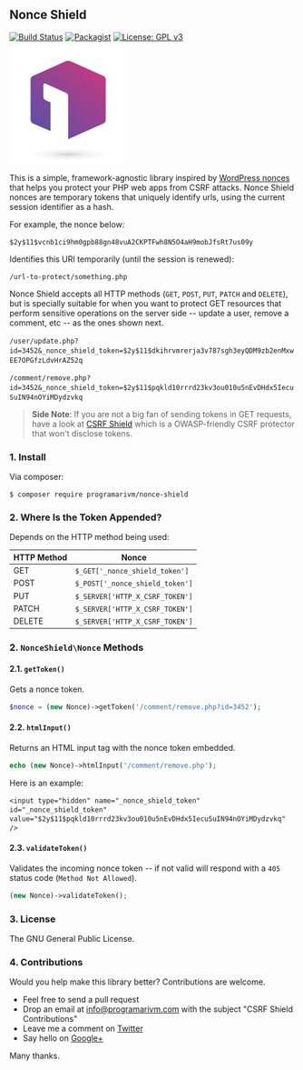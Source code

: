 ## Nonce Shield

[![Build Status](https://travis-ci.org/programarivm/nonce-shield.svg?branch=master)](https://travis-ci.org/programarivm/nonce-shield)
[![Packagist](https://img.shields.io/packagist/dt/programarivm/nonce-shield.svg)](https://packagist.org/packages/programarivm/nonce-shield)
[![License: GPL v3](https://img.shields.io/badge/License-GPL%20v3-blue.svg)](https://www.gnu.org/licenses/gpl-3.0)

![CSRF Shield](/resources/nonce-shield.jpg?raw=true)

This is a simple, framework-agnostic library inspired by [WordPress nonces](https://codex.wordpress.org/WordPress_Nonces) that helps you protect your PHP web apps from CSRF attacks. Nonce Shield nonces are temporary tokens that uniquely identify urls, using the current session identifier as a hash.

For example, the nonce below:

    $2y$11$vcnb1ci9hm0gpb88gn48vuA2CKPTFwh8N5O4aH9mobJfsRt7us09y

Identifies this URI temporarily (until the session is renewed):

    /url-to-protect/something.php

Nonce Shield accepts all HTTP methods (`GET`, `POST`, `PUT`, `PATCH` and `DELETE`), but is specially suitable for when you want to protect GET resources that perform sensitive operations on the server side -- update a user, remove a comment, etc -- as the ones shown next.

`/user/update.php?id=3452&_nonce_shield_token=$2y$11$dkihrvmrerja3v787sgh3eyQDM9zb2enMxwEE7OPGfzLdvHrAZ52q`

`/comment/remove.php?id=3452&_nonce_shield_token=$2y$11$pqkld10rrrd23kv3ou010u5nEvDHdx5IecuSuIN94nOYiMDydzvkq`

> **Side Note**: If you are not a big fan of sending tokens in GET requests, have a look at [CSRF Shield](https://github.com/programarivm/csrf-shield) which is a OWASP-friendly CSRF protector that won't disclose tokens.

### 1. Install

Via composer:

    $ composer require programarivm/nonce-shield

### 2. Where Is the Token Appended?

Depends on the HTTP method being used:

| HTTP Method   |  Nonce                          |
|---------------|---------------------------------|
| GET           | `$_GET['_nonce_shield_token']`  |
| POST          | `$_POST['_nonce_shield_token']` |
| PUT           | `$_SERVER['HTTP_X_CSRF_TOKEN']` |
| PATCH         | `$_SERVER['HTTP_X_CSRF_TOKEN']` |
| DELETE        | `$_SERVER['HTTP_X_CSRF_TOKEN']` |

### 2. `NonceShield\Nonce` Methods

#### 2.1. `getToken()`

Gets a nonce token.

```php
$nonce = (new Nonce)->getToken('/comment/remove.php?id=3452');
```
#### 2.2. `htmlInput()`

Returns an HTML input tag with the nonce token embedded.

```php
echo (new Nonce)->htmlInput('/comment/remove.php');
```

Here is an example:

    <input type="hidden" name="_nonce_shield_token" id="_nonce_shield_token" value="$2y$11$pqkld10rrrd23kv3ou010u5nEvDHdx5IecuSuIN94nOYiMDydzvkq" />

#### 2.3. `validateToken()`

Validates the incoming nonce token -- if not valid will respond with a `405` status code (`Method Not Allowed`).

```php
(new Nonce)->validateToken();
```

### 3. License

The GNU General Public License.

### 4. Contributions

Would you help make this library better? Contributions are welcome.

- Feel free to send a pull request
- Drop an email at info@programarivm.com with the subject "CSRF Shield Contributions"
- Leave me a comment on [Twitter](https://twitter.com/programarivm)
- Say hello on [Google+](https://plus.google.com/+Programarivm)

Many thanks.
